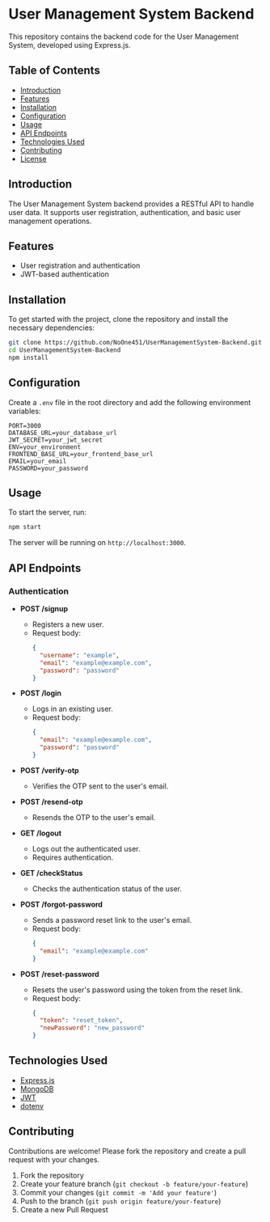 


# User Management System Backend

This repository contains the backend code for the User Management System, developed using Express.js.

## Table of Contents

- [Introduction](#introduction)
- [Features](#features)
- [Installation](#installation)
- [Configuration](#configuration)
- [Usage](#usage)
- [API Endpoints](#api-endpoints)
- [Technologies Used](#technologies-used)
- [Contributing](#contributing)
- [License](#license)

## Introduction

The User Management System backend provides a RESTful API to handle user data. It supports user registration, authentication, and basic user management operations.

## Features

- User registration and authentication
- JWT-based authentication

## Installation

To get started with the project, clone the repository and install the necessary dependencies:

```bash
git clone https://github.com/NoOne451/UserManagementSystem-Backend.git
cd UserManagementSystem-Backend
npm install
```

## Configuration

Create a `.env` file in the root directory and add the following environment variables:

```env
PORT=3000
DATABASE_URL=your_database_url
JWT_SECRET=your_jwt_secret
ENV=your_environment
FRONTEND_BASE_URL=your_frontend_base_url
EMAIL=your_email
PASSWORD=your_password
```

## Usage

To start the server, run:

```bash
npm start
```

The server will be running on `http://localhost:3000`.

## API Endpoints

### Authentication

- **POST /signup**
  - Registers a new user.
  - Request body:
    ```json
    {
      "username": "example",
      "email": "example@example.com",
      "password": "password"
    }
    ```

- **POST /login**
  - Logs in an existing user.
  - Request body:
    ```json
    {
      "email": "example@example.com",
      "password": "password"
    }
    ```

- **POST /verify-otp**
  - Verifies the OTP sent to the user's email.

- **POST /resend-otp**
  - Resends the OTP to the user's email.

- **GET /logout**
  - Logs out the authenticated user.
  - Requires authentication.

- **GET /checkStatus**
  - Checks the authentication status of the user.

- **POST /forgot-password**
  - Sends a password reset link to the user's email.
  - Request body:
    ```json
    {
      "email": "example@example.com"
    }
    ```

- **POST /reset-password**
  - Resets the user's password using the token from the reset link.
  - Request body:
    ```json
    {
      "token": "reset_token",
      "newPassword": "new_password"
    }
    ```

## Technologies Used

- [Express.js](https://expressjs.com/)
- [MongoDB](https://www.mongodb.com/)
- [JWT](https://jwt.io/)
- [dotenv](https://www.npmjs.com/package/dotenv)

## Contributing

Contributions are welcome! Please fork the repository and create a pull request with your changes.

1. Fork the repository
2. Create your feature branch (`git checkout -b feature/your-feature`)
3. Commit your changes (`git commit -m 'Add your feature'`)
4. Push to the branch (`git push origin feature/your-feature`)
5. Create a new Pull Request

